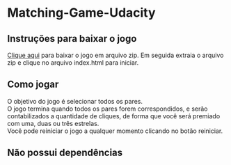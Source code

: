 # Matching-Game-Udacity

## Instruções para baixar o jogo
<a href="https://github.com/claybson/Matching-Game-Udacity/archive/master.zip">Clique aqui</a> para baixar o jogo em arquivo zip. Em seguida extraia o arquivo zip e clique no arquivo index.html para iniciar.

## Como jogar
O objetivo do jogo é selecionar todos os pares. <br>
O jogo termina quando todos os pares forem correspondidos, e serão contabilizados a quantidade de cliques, de forma que você será premiado com uma, duas ou três estrelas.<br>
Você pode reiniciar o jogo a qualquer momento clicando no botão reiniciar.

## Não possui dependências